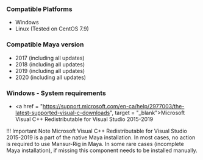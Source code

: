 ### Compatible Platforms
- Windows
- Linux (Tested on CentOS 7.9)

### Compatible Maya version
- 2017 (including all updates)
- 2018 (including all updates)
- 2019 (including all updates)
- 2020 (including all updates)

### Windows - System requirements
- <a href = "https://support.microsoft.com/en-ca/help/2977003/the-latest-supported-visual-c-downloads", target = "_blank">Microsoft Visual C++ Redistributable for Visual Studio 2015-2019</a>

!!! Important Note
    Microsoft Visual C++ Redistributable for Visual Studio 2015-2019 is a part of the native Maya installation.
    In most cases, no action is required to use Mansur-Rig in Maya.
    In some rare cases (incomplete Maya installation), if missing this component needs to be installed manually.